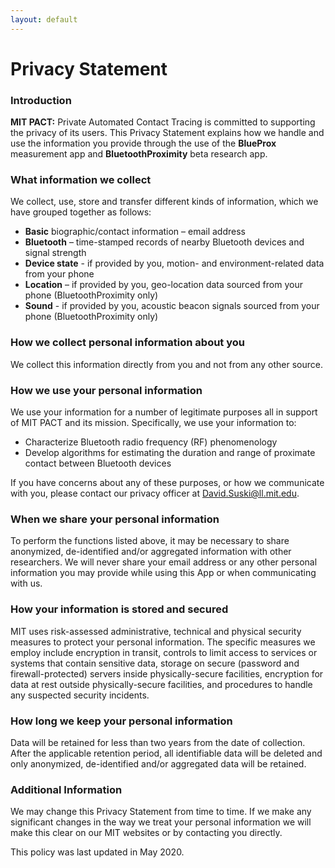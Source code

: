 ```yaml
---
layout: default
---
```




Privacy Statement
================================

### Introduction
**MIT PACT:** Private Automated Contact Tracing is committed to supporting the privacy of its users. This Privacy Statement explains how we handle and use the information you provide through the use of the **BlueProx** measurement app and **BluetoothProximity** beta research app.  

### What information we collect 
We collect, use, store and transfer different kinds of information, which we have grouped together as follows:  
*	**Basic** biographic/contact information – email address
*	**Bluetooth** – time-stamped records of nearby Bluetooth devices and signal strength
*	**Device state** - if provided by you, motion- and environment-related data from your phone
*	**Location** – if provided by you, geo-location data sourced from your phone (BluetoothProximity only)
*	**Sound** - if provided by you, acoustic beacon signals sourced from your phone (BluetoothProximity only)
 
### How we collect personal information about you 
We collect this information directly from you and not from any other source. 
  
### How we use your personal information
We use your information for a number of legitimate purposes all in support of MIT PACT and its mission.  Specifically, we use your information to:
*	Characterize Bluetooth radio frequency (RF) phenomenology
*	Develop algorithms for estimating the duration and range of proximate contact between Bluetooth devices

If you have concerns about any of these purposes, or how we communicate with you, please contact our privacy officer at David.Suski@ll.mit.edu. 

### When we share your personal information
To perform the functions listed above, it may be necessary to share anonymized, de-identified and/or aggregated information with other researchers.  We will never share your email address or any other personal information you may provide while using this App or when communicating with us.

### How your information is stored and secured
MIT uses risk-assessed administrative, technical and physical security measures to protect your personal information. The specific measures we employ include encryption in transit, controls to limit access to services or systems that contain sensitive data, storage on secure (password and firewall-protected) servers inside physically-secure facilities, encryption for data at rest outside physically-secure facilities, and procedures to handle any suspected security incidents.

### How long we keep your personal information
Data will be retained for less than two years from the date of collection. After the applicable retention period, all identifiable data will be deleted and only anonymized, de-identified and/or aggregated data will be retained.

### Additional Information
We may change this Privacy Statement from time to time.  If we make any significant changes in the way we treat your personal information we will make this clear on our MIT websites or by contacting you directly. 

This policy was last updated in May 2020.